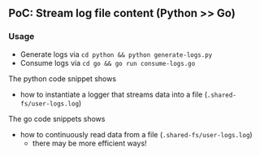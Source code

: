 ## PoC: Stream log file content (Python >> Go)

### Usage
- Generate logs via `cd python && python generate-logs.py`
- Consume logs via `cd go && go run consume-logs.go`

The python code snippet shows
- how to instantiate a logger that streams data into a file (`.shared-fs/user-logs.log`)

The go code snippets shows
- how to continuously read data from a file (`.shared-fs/user-logs.log`)
  - there may be more efficient ways!